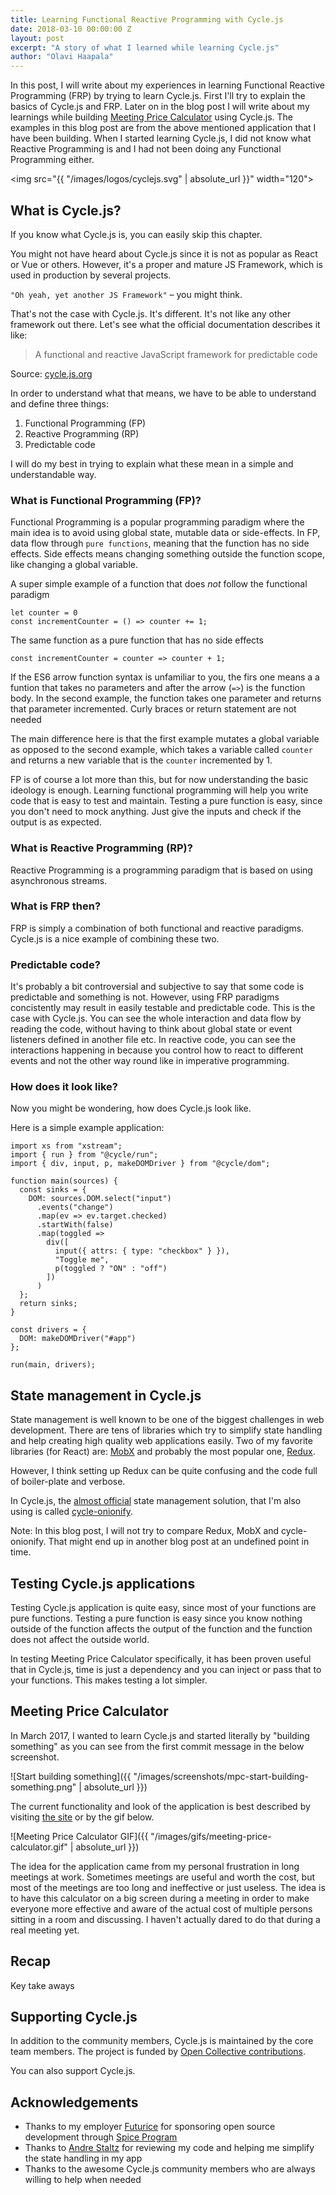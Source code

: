 ```yaml
---
title: Learning Functional Reactive Programming with Cycle.js
date: 2018-03-10 00:00:00 Z
layout: post
excerpt: "A story of what I learned while learning Cycle.js"
author: "Olavi Haapala"
---
```


In this post, I will write about my experiences in learning Functional Reactive Programming (FRP) by trying to learn Cycle.js. First I'll try to explain the basics of Cycle.js and FRP. Later on in the blog post I will write about my learnings while building [Meeting Price Calculator](https://mpc.olpe.fi/) using Cycle.js. The examples in this blog post are from the above mentioned application that I have been building. When I started learning Cycle.js, I did not know what Reactive Programming is and I had not been doing any Functional Programming either.

<img src="{{ "/images/logos/cyclejs.svg" | absolute_url }}" width="120">

## What is Cycle.js?
If you know what Cycle.js is, you can easily skip this chapter.

You might not have heard about Cycle.js since it is not as popular as React or Vue or others.
However, it's a proper and mature JS Framework, which is used in production by several projects.

`"Oh yeah, yet another JS Framework"` – you might think.

That's not the case with Cycle.js. It's different. It's not like any other framework out there. Let's see what the official documentation describes it like:

>A functional and reactive JavaScript framework for predictable code

Source: [cycle.js.org](http://cycle.js.org/)


In order to understand what that means, we have to be able to understand and define three things:

1. Functional Programming (FP)
1. Reactive Programming (RP)
1. Predictable code

I will do my best in trying to explain what these mean in a simple and understandable way.

### What is Functional Programming (FP)?

Functional Programming is a popular programming paradigm where the main idea is to avoid using global state, mutable data or side-effects. In FP, data flow through `pure functions`, meaning that the function has no side effects. Side effects means changing something outside the function scope, like changing a global variable.

A super simple example of a function that does *not* follow the functional paradigm

```JS
let counter = 0
const incrementCounter = () => counter += 1;
```

The same function as a pure function that has no side effects

```JS
const incrementCounter = counter => counter + 1;
```

If the ES6 arrow function syntax is unfamiliar to you, the firs one means a a funtion that takes no parameters and after the arrow (`=>`) is the function body. In the second example, the function takes one parameter and returns that parameter incremented. Curly braces or return statement are not needed

The main difference here is that the first example mutates a global variable as opposed to the second example, which takes a variable called `counter` and returns a new variable that is the `counter` incremented by 1.

FP is of course a lot more than this, but for now understanding the basic ideology is enough. Learning functional programming will help you write code that is easy to test and maintain. Testing a pure function is easy, since you don't need to mock anything. Just give the inputs and check if the output is as expected.

### What is Reactive Programming (RP)?

Reactive Programming is a programming paradigm that is based on using asynchronous streams.

### What is FRP then?

FRP is simply a combination of both functional and reactive paradigms. Cycle.js is a nice example of combining these two.

### Predictable code?

It's probably a bit controversial and subjective to say that some code is predictable and something is not. However, using FRP paradigms concistently may result in easily testable and predictable code. This is the case with Cycle.js. You can see the whole interaction and data flow by reading the code, without having to think about global state or event listeners defined in another file etc. In reactive code, you can see the interactions happening in because you control how to react to different events and not the other way round like in imperative programming.

### How does it look like?

Now you might be wondering, how does Cycle.js look like.

Here is a simple example application:

```JS
import xs from "xstream";
import { run } from "@cycle/run";
import { div, input, p, makeDOMDriver } from "@cycle/dom";

function main(sources) {
  const sinks = {
    DOM: sources.DOM.select("input")
      .events("change")
      .map(ev => ev.target.checked)
      .startWith(false)
      .map(toggled =>
        div([
          input({ attrs: { type: "checkbox" } }),
          "Toggle me",
          p(toggled ? "ON" : "off")
        ])
      )
  };
  return sinks;
}

const drivers = {
  DOM: makeDOMDriver("#app")
};

run(main, drivers);

```

## State management in Cycle.js

State management is well known to be one of the biggest challenges in web development. There are tens of libraries which try to simplify state handling and help creating high quality web applications easily. Two of my favorite libraries (for React) are: [MobX](https://github.com/mobxjs/mobx) and probably the most popular one, [Redux](https://redux.js.org/).

However, I think setting up Redux can be quite confusing and the code full of boiler-plate and verbose.

In Cycle.js, the [almost official](https://github.com/cyclejs/cyclejs/issues/620) state management solution, that I'm also using is called [cycle-onionify](https://github.com/staltz/cycle-onionify).

Note: In this blog post, I will not try to compare Redux, MobX and cycle-onionify. That might end up in another blog post at an undefined point in time.

## Testing Cycle.js applications

Testing Cycle.js application is quite easy, since most of your functions are pure functions. Testing a pure function is easy since you know nothing outside of the function affects the output of the function and the function does not affect the outside world.

In testing Meeting Price Calculator specifically, it has been proven useful that in Cycle.js, time is just a dependency and you can inject or pass that to your functions. This makes testing a lot simpler.

## Meeting Price Calculator

In March 2017, I wanted to learn Cycle.js and started literally by "building something" as you can see from the first commit message in the below screenshot.

![Start building something]({{ "/images/screenshots/mpc-start-building-something.png" | absolute_url }})

The current functionality and look of the application is best described by visiting [the site](https://mpc.olpe.fi/) or by the gif below.

![Meeting Price Calculator GIF]({{ "/images/gifs/meeting-price-calculator.gif" | absolute_url }})

The idea for the application came from my personal frustration in long meetings at work. Sometimes meetings are useful and worth the cost, but most of the meetings are too long and ineffective or just useless. The idea is to have this calculator on a big screen during a meeting in order to make everyone more effective and aware of the actual cost of multiple persons sitting in a room and discussing. I haven't actually dared to do that during a real meeting yet.

## Recap

Key take aways

## Supporting Cycle.js

In addition to the community members, Cycle.js is maintained by the core team members. The project is funded by [Open Collective contributions](https://opencollective.com/cyclejs#contributors).

You can also support Cycle.js.

## Acknowledgements

- Thanks to my employer [Futurice](https://futurice.com/) for sponsoring open source development through [Spice Program](https://spiceprogram.org/oss-sponsorship/)
- Thanks to [Andre Staltz](https://staltz.com/) for reviewing my code and  helping me simplify the state handling in my app
- Thanks to the awesome Cycle.js community members who are always willing to help when needed


